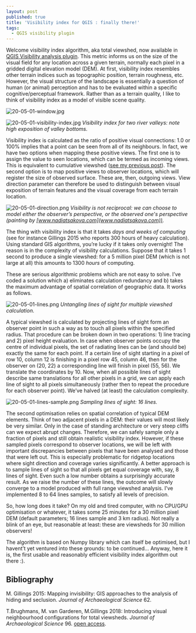 ```yaml
---
layout: post
published: true
title: 'Visibility index for QGIS : finally there!'
tags:
  - QGIS visibility plugin
---
```


Welcome visibility index algorithm, aka total viewshed, now available in [QGIS Visibility analysis plugin](http://www.zoran-cuckovic.from.hr/QGIS-visibility-analysis/). This metric informs us on the size of the visual field for any location across a given terrain, normally each pixel in a gridded digital elevation model (DEM). At first, visibility index resembles other terrain indices such as topographic position, terrain roughness, etc. However, the visual structure of the landscape is essentially a question of human (or animal) perception and has to be evaluated within a specific cognitive/perceptual framework. Rather than as a terrain quality, I like to think of visibility index as a model of visible scene quality.  

![20-05-01-window.jpg]({{site.baseurl}}/figures/20-05-01-window.jpg)

![20-05-01-visibility-index.jpg]({{site.baseurl}}/figures/20-05-01-visibility-index.jpg)
*Visibility index for two river valleys: note high exposition of valley bottoms.*


Visibility index is calculated as the ratio of positive visual connections: 1.0 or 100% implies that a point can be seen from all of its neighbours. In fact, we have two options when mapping these positive views. The first one is to assign the value to seen locations, which can be termed as incoming views. This is equivalent to cumulative viewshed ([see my previous post]({{site.baseurl}}/2020/viewshed-tutorial/)). The second option is to map positive views to observer locations, which will register the size of observed surface. These are, then, outgoing views. View direction parameter can therefore be used to distinguish between visual exposition of terrain features and the visual coverage from each terrain location. 

![20-05-01-direction.png]({{site.baseurl}}/figures/20-05-01-direction.png)
*Visibility is not reciprocal: we can choose to model either the observer’s perspective, or the observed one's perspective (painting by [www.nadiatsakova.com](www.nadiatsakova.com)).*

The thing with visibility index is that it takes *days and weeks of computing* (see for instance Gillings 2015 who reports 300 hours of heavy calculation). Using standard GIS algorithms, you’re lucky if it takes only overnight! The reason is in the complexity of visibility calculations. Suppose that it takes 1 second to produce a single viewshed: for a 5 million pixel DEM (which is not large at all) this amounts to 1300 *hours* of computing.

These are serious algorithmic problems which are not easy to solve. I’ve coded a solution which a) eliminates calculation redundancy and b) takes the maximum advantage of spatial correlation of geographic data. It works as follows.

![20-05-01-lines.png]({{site.baseurl}}/figures/20-05-01-lines.png)
*Untangling lines of sight for multiple viewshed calculation.*

A typical viewshed is calculated by projecting lines of sight form an observer point in such a way as to touch all pixels within the specified radius. That procedure can be broken down in two operations: 1) line tracing and 2) pixel height evaluation. In case when observer points occupy the centre of individual pixels, the set of radiating lines can be (and should be) exactly the same for each point. If a certain line of sight starting in a pixel of row 10, column 12 is finishing in a pixel row 45, column 46, then for the observer on (20, 22) a corresponding line will finish in pixel (55, 56). We translate the coordinates by 10. Now, when all possible lines of sight describe same translations for all other pixels in a grid, we can apply each line of sight to all pixels simultaneously (rather then to repeat the procedure for each observer point). We’ve halved (at least) the calculation complexity. 

![20-05-01-lines-sample.png]({{site.baseurl}}/figures/20-05-01-lines-sample.png)
*Sampling lines of sight: 16 lines.*

The second optimisation relies on spatial correlation of typical DEM elements. Think of two adjacent pixels in a DEM: their values will most likely be very similar. Only in the case of standing architecture or very steep cliffs can we expect abrupt changes. Therefore, we can safely sample only a fraction of pixels and still obtain realistic visibility index. However, if these sampled pixels correspond to observer locations, we will be left with important discrepancies between pixels that have been analysed and those that were left out. This is especially problematic for ridgetop locations where sight direction and coverage varies significantly. A better approach is to sample lines of sight so that all pixels get equal coverage with, say, 8 lines of sight. Even such a low number obtains a surprisingly accurate result. As we raise the number of these lines, the outcome will slowly converge to a model produced with full range viewshed analysis. I’ve implemented 8 to 64 lines samples, to satisfy all levels of precision. 

So, how long does it take? On my old and tired computer, with no CPU/GPU optimisation or whatever, it takes some 25 minutes for a 30 million pixel DEM (default parameters; 16 lines sample and 3 km radius). Not really a blink of an eye, but reasonable at least: these are viewsheds for 30 million observers! 

The algorithm is based on Numpy library which can itself be optimised, but I havent’t yet ventured into these grounds: to be continued… Anyway, here it is, the first usable and reasonably efficient visibility index algorithm out there :).

## Bibliography

M. Gillings 2015: Mapping invisibility: GIS approaches to the analysis of hiding and seclusion. *Journal of Archaeological Science* 62.

T.Brughmans, M. van Garderen, M.Gillings 2018: Introducing visual neighbourhood configurations for total viewsheds. *Journal of Archaeological Science* 96. [open access](https://www.sciencedirect.com/science/article/pii/S0305440318302383).

